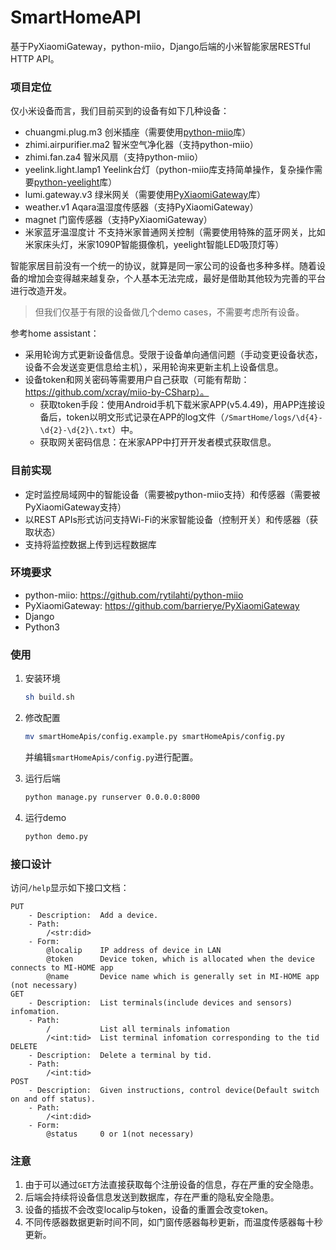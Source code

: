# SmartHomeAPI

基于PyXiaomiGateway，python-miio，Django后端的小米智能家居RESTful HTTP API。

### 项目定位

仅小米设备而言，我们目前买到的设备有如下几种设备：

- chuangmi.plug.m3         创米插座（需要使用[python-miio](https://github.com/rytilahti/python-miio)库）
- zhimi.airpurifier.ma2     智米空气净化器（支持python-miio）
- zhimi.fan.za4                   智米风扇（支持python-miio）
- yeelink.light.lamp1         Yeelink台灯（python-miio库支持简单操作，复杂操作需要[python-yeelight](https://github.com/skorokithakis/python-yeelight)库）
- lumi.gateway.v3              绿米网关（需要使用[PyXiaomiGateway](https://github.com/Danielhiversen/PyXiaomiGateway)库）
- weather.v1                       Aqara温湿度传感器（支持PyXiaomiGateway）
- magnet                             门窗传感器（支持PyXiaomiGateway）
- 米家蓝牙温湿度计            不支持米家普通网关控制（需要使用特殊的蓝牙网关，比如米家床头灯，米家1090P智能摄像机，yeelight智能LED吸顶灯等）

智能家居目前没有一个统一的协议，就算是同一家公司的设备也多种多样。随着设备的增加会变得越来越复杂，个人基本无法完成，最好是借助其他较为完善的平台进行改造开发。

> 但我们仅基于有限的设备做几个demo cases，不需要考虑所有设备。

参考home assistant：

- 采用轮询方式更新设备信息。受限于设备单向通信问题（手动变更设备状态，设备不会发送变更信息给主机），采用轮询来更新主机上设备信息。
- 设备token和网关密码等需要用户自己获取（可能有帮助：https://github.com/xcray/miio-by-CSharp）。
  - 获取token手段：使用Android手机下载米家APP(v5.4.49)，用APP连接设备后，token以明文形式记录在APP的log文件（`/SmartHome/logs/\d{4}-\d{2}-\d{2}\.txt`）中。
  - 获取网关密码信息：在米家APP中打开开发者模式获取信息。

### 目前实现

- 定时监控局域网中的智能设备（需要被python-miio支持）和传感器（需要被PyXiaomiGateway支持）
- 以REST APIs形式访问支持Wi-Fi的米家智能设备（控制开关）和传感器（获取状态）
- 支持将监控数据上传到远程数据库

### 环境要求

- python-miio: https://github.com/rytilahti/python-miio
- PyXiaomiGateway: https://github.com/barrierye/PyXiaomiGateway
- Django
- Python3

### 使用

1. 安装环境

   ```bash
   sh build.sh
   ```

2. 修改配置

   ```bash
   mv smartHomeApis/config.example.py smartHomeApis/config.py
   ```

   并编辑`smartHomeApis/config.py`进行配置。

3. 运行后端

   ```bash
   python manage.py runserver 0.0.0.0:8000
   ```

4. 运行demo
   
   ```bash
   python demo.py
   ```

### 接口设计

访问`/help`显示如下接口文档：

```
PUT
    - Description:  Add a device.
    - Path:
        /<str:did>
    - Form:
        @localip    IP address of device in LAN
        @token      Device token, which is allocated when the device connects to MI-HOME app
        @name       Device name which is generally set in MI-HOME app (not necessary)
GET
    - Description:  List terminals(include devices and sensors) infomation.
    - Path:
        /           List all terminals infomation
        /<int:tid>  List terminal infomation corresponding to the tid
DELETE
    - Description:  Delete a terminal by tid.
    - Path:
        /<int:tid>
POST
    - Description:  Given instructions, control device(Default switch on and off status).
    - Path:
        /<int:did>
    - Form:
        @status     0 or 1(not necessary)
```

### 注意

1. 由于可以通过`GET`方法直接获取每个注册设备的信息，存在严重的安全隐患。
2. 后端会持续将设备信息发送到数据库，存在严重的隐私安全隐患。
3. 设备的插拔不会改变localip与token，设备的重置会改变token。
4. 不同传感器数据更新时间不同，如门窗传感器每秒更新，而温度传感器每十秒更新。


